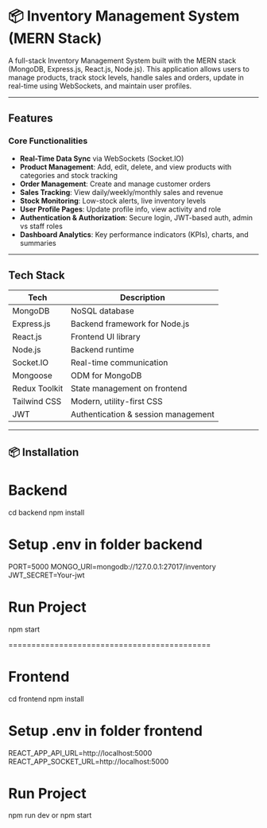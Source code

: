 # 📦 Inventory Management System (MERN Stack)

A full-stack Inventory Management System built with the MERN stack (MongoDB, Express.js, React.js, Node.js). This application allows users to manage products, track stock levels, handle sales and orders, update in real-time using WebSockets, and maintain user profiles.

---

## Features

### Core Functionalities
- **Real-Time Data Sync** via WebSockets (Socket.IO)
- **Product Management**: Add, edit, delete, and view products with categories and stock tracking
- **Order Management**: Create and manage customer orders
- **Sales Tracking**: View daily/weekly/monthly sales and revenue
- **Stock Monitoring**: Low-stock alerts, live inventory levels
- **User Profile Pages**: Update profile info, view activity and role
- **Authentication & Authorization**: Secure login, JWT-based auth, admin vs staff roles
- **Dashboard Analytics**: Key performance indicators (KPIs), charts, and summaries

---

## Tech Stack

| Tech             | Description                       |
|------------------|-----------------------------------|
| MongoDB          | NoSQL database                    |
| Express.js       | Backend framework for Node.js     |
| React.js         | Frontend UI library               |
| Node.js          | Backend runtime                   |
| Socket.IO        | Real-time communication           |
| Mongoose         | ODM for MongoDB                   |
| Redux Toolkit    | State management on frontend      |
| Tailwind CSS     | Modern, utility-first CSS         |
| JWT              | Authentication & session management |

---
## 📦 Installation

# Backend
cd backend
npm install

# Setup .env in folder backend

PORT=5000
MONGO_URI=mongodb://127.0.0.1:27017/inventory
JWT_SECRET=Your-jwt

# Run Project 
npm start

============================================

# Frontend
cd frontend
npm install

# Setup .env in folder frontend

REACT_APP_API_URL=http://localhost:5000
REACT_APP_SOCKET_URL=http://localhost:5000

# Run Project 
npm run dev or npm start 


